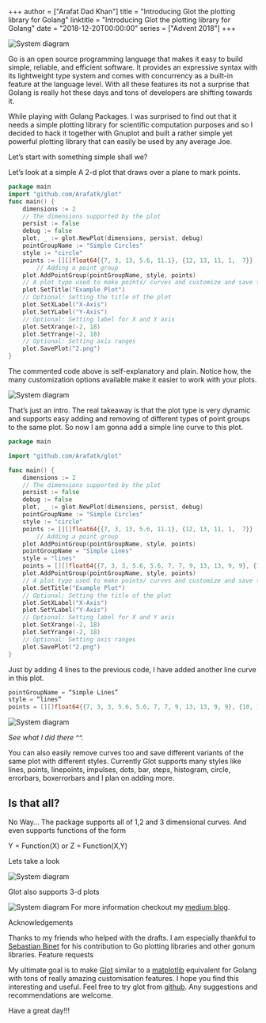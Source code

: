 +++
author = ["Arafat Dad Khan"]
title = "Introducing Glot the plotting library for Golang"
linktitle = "Introducing Glot the plotting library for Golang"
date = "2018-12-20T00:00:00"
series = ["Advent 2018"]
+++

![System diagram](/postimages/advent-2018/introducing-glot/glot-1.jpeg)

Go is an open source programming language that makes it easy to build simple, reliable, and efficient software. It provides an expressive syntax with its lightweight type system and comes with concurrency as a built-in feature at the language level. With all these features its not a surprise that Golang is really hot these days and tons of developers are shifting towards it.

While playing with Golang Packages. I was surprised to find out that it needs a simple plotting library for scientific computation purposes and so I decided to hack it together with Gnuplot and built a rather simple yet powerful plotting library that can easily be used by any average Joe.

Let’s start with something simple shall we?

Let’s look at a simple A 2-d plot that draws over a plane to mark points.


```go
package main
import "github.com/Arafatk/glot"
func main() {
	dimensions := 2
	// The dimensions supported by the plot
	persist := false
	debug := false
	plot, _ := glot.NewPlot(dimensions, persist, debug)
	pointGroupName := "Simple Circles"
	style := "circle"
	points := [][]float64{{7, 3, 13, 5.6, 11.1}, {12, 13, 11, 1,  7}}
        // Adding a point group
	plot.AddPointGroup(pointGroupName, style, points)
	// A plot type used to make points/ curves and customize and save them as an image.
	plot.SetTitle("Example Plot")
	// Optional: Setting the title of the plot
	plot.SetXLabel("X-Axis")
	plot.SetYLabel("Y-Axis")
	// Optional: Setting label for X and Y axis
	plot.SetXrange(-2, 18)
	plot.SetYrange(-2, 18)
	// Optional: Setting axis ranges
	plot.SavePlot("2.png")
}
```
The commented code above is self-explanatory and plain. Notice how, the many customization options available make it easier to work with your plots.

![System diagram](/postimages/advent-2018/introducing-glot/glot-2.png)

That’s just an intro. The real takeaway is that the plot type is very dynamic and supports easy adding and removing of different types of point groups to the same plot. So now I am gonna add a simple line curve to this plot.

```go
package main

import "github.com/Arafatk/glot"

func main() {
	dimensions := 2
	// The dimensions supported by the plot
	persist := false
	debug := false
	plot, _ := glot.NewPlot(dimensions, persist, debug)
	pointGroupName := "Simple Circles"
	style := "circle"
	points := [][]float64{{7, 3, 13, 5.6, 11.1}, {12, 13, 11, 1,  7}}
        // Adding a point group
	plot.AddPointGroup(pointGroupName, style, points)
	pointGroupName = "Simple Lines"
	style = "lines"
	points = [][]float64{{7, 3, 3, 5.6, 5.6, 7, 7, 9, 13, 13, 9, 9}, {10, 10, 4, 4, 5.4, 5.4, 4, 4, 4, 10, 10, 4}}
	plot.AddPointGroup(pointGroupName, style, points)
	// A plot type used to make points/ curves and customize and save them as an image.
	plot.SetTitle("Example Plot")
	// Optional: Setting the title of the plot
	plot.SetXLabel("X-Axis")
	plot.SetYLabel("Y-Axis")
	// Optional: Setting label for X and Y axis
	plot.SetXrange(-2, 18)
	plot.SetYrange(-2, 18)
	// Optional: Setting axis ranges
	plot.SavePlot("2.png")
}
```
Just by adding 4 lines to the previous code, I have added another line curve in this plot.

```go
pointGroupName = “Simple Lines”
style = “lines”
points = [][]float64{{7, 3, 3, 5.6, 5.6, 7, 7, 9, 13, 13, 9, 9}, {10, 10, 4, 4, 5.4, 5.4, 4, 4, 4, 10, 10, 4}} plot.AddPointGroup(pointGroupName, style, points)

```

![System diagram](/postimages/advent-2018/introducing-glot/glot-3.png)

*See what I did there ^^.*

You can also easily remove curves too and save different variants of the same plot with different styles. Currently Glot supports many styles like lines, points, linepoints, impulses, dots, bar, steps, histogram, circle, errorbars, boxerrorbars and I plan on adding more.

## Is that all?

No Way… The package supports all of 1,2 and 3 dimensional curves. And even supports functions of the form

Y = Function(X) or Z = Function(X,Y)

Lets take a look

![System diagram](/postimages/advent-2018/introducing-glot/glot-4.png)

Glot also supports 3-d plots

![System diagram](/postimages/advent-2018/introducing-glot/glot-5.png)
For more information checkout my [medium blog](https://medium.com/@Arafat./).

Acknowledgements

Thanks to my friends who helped with the drafts. I am especially thankful to [Sebastian Binet](https://github.com/sbinet) for his contribution to Go plotting libraries and other gonum libraries.
Feature requests

My ultimate goal is to make [Glot](https://github.com/Arafatk/glot) similar to a [matplotlib](https://matplotlib.org/) equivalent for Golang with tons of really amazing customisation features. I hope you find this interesting and useful. Feel free to try glot from [github](https://github.com/Arafatk/glot). Any suggestions and recommendations are welcome.

Have a great day!!!
